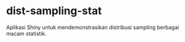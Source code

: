 # dist-sampling-stat
Aplikasi Shiny untuk mendemonstrasikan distribusi sampling berbagai macam statistik.
